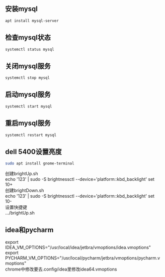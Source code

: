 ## 安装mysql
``` sh  
apt install mysql-server  
```  

## 检查mysql状态  
``` sh
systemctl status mysql  
```

## 关闭mysql服务  
``` sh
systemctl stop mysql  
```

## 启动mysql服务  
``` sh
systemctl start mysql  
```

## 重启mysql服务  
``` sh
systemctl restart mysql
```

## dell 5400设置亮度
```sh
sudo apt install gnome-terminal
```
创建brightUp.sh  
echo '123' | sudo -S brightnessctl --device='platform::kbd_backlight' set 10+  
创建brightDown.sh  
echo '123' | sudo -S brightnessctl --device='platform::kbd_backlight' set 10-  
设置快捷键  
.../brightUp.sh

## idea和pycharm
export IDEA_VM_OPTIONS="/usr/local/idea/jetbra/vmoptions/idea.vmoptions"  
export PYCHARM_VM_OPTIONS="/usr/local/pycharm/jetbra/vmoptions/pycharm.vmoptions"  
chrome中修改要去.config/idea里修改idea64.vmoptions